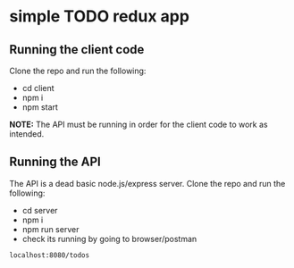 # simple TODO redux app

## Running the client code

Clone the repo and run the following:

- cd client
- npm i
- npm start

**NOTE:** The API must be running in order for the client code to work as intended.

## Running the API

The API is a dead basic node.js/express server. Clone the repo and run the following:

- cd server
- npm i
- npm run server
- check its running by going to browser/postman

```
localhost:8080/todos
```
